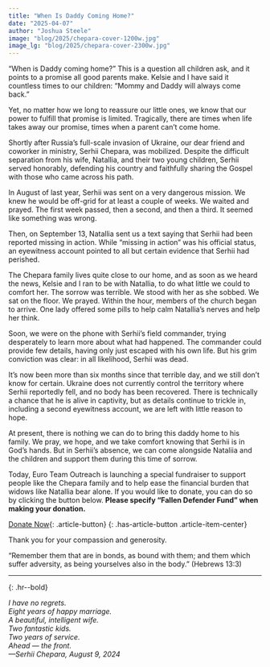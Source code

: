 ```yaml
---
title: "When Is Daddy Coming Home?"
date: "2025-04-07"
author: "Joshua Steele"
image: "blog/2025/chepara-cover-1200w.jpg"
image_lg: "blog/2025/chepara-cover-2300w.jpg"
---
```


“When is Daddy coming home?” This is a question all children ask, and it points to a promise all good parents make. Kelsie and I have said it countless times to our children: “Mommy and Daddy will always come back.”

Yet, no matter how we long to reassure our little ones, we know that our power to fulfill that promise is limited. Tragically, there are times when life takes away our promise, times when a parent can’t come home.

Shortly after Russia’s full-scale invasion of Ukraine, our dear friend and coworker in ministry, Serhii Chepara, was mobilized. Despite the difficult separation from his wife, Natallia, and their two young children, Serhii served honorably, defending his country and faithfully sharing the Gospel with those who came across his path.

In August of last year, Serhii was sent on a very dangerous mission. We knew he would be off-grid for at least a couple of weeks. We waited and prayed. The first week passed, then a second, and then a third. It seemed like something was wrong.

Then, on September 13, Natallia sent us a text saying that Serhii had been reported missing in action. While “missing in action” was his official status, an eyewitness account pointed to all but certain evidence that Serhii had perished.

The Chepara family lives quite close to our home, and as soon as we heard the news, Kelsie and I ran to be with Natallia, to do what little we could to comfort her. The sorrow was terrible. We stood with her as she sobbed. We sat on the floor. We prayed. Within the hour, members of the church began to arrive. One lady offered some pills to help calm Natallia’s nerves and help her think.

Soon, we were on the phone with Serhii’s field commander, trying desperately to learn more about what had happened. The commander could provide few details, having only just escaped with his own life. But his grim conviction was clear: in all likelihood, Serhii was
dead.

It’s now been more than six months since that terrible day, and we still don’t know for certain. Ukraine does not currently control the territory where Serhii reportedly fell, and no body has been recovered. There is technically a chance that he is alive in captivity, but as details continue to trickle in, including a second eyewitness account, we are left with little reason to hope.

At present, there is nothing we can do to bring this daddy home to his family. We pray, we hope, and we take comfort knowing that Serhii is in God’s hands. But in Serhii’s absence, we can come alongside Nataliia and the children and support them during this time of sorrow.

Today, Euro Team Outreach is launching a special fundraiser to support people like the Chepara family and to help ease the financial burden that widows like Natallia bear alone. If you would like to donate, you can do so by clicking the button below. **Please specify “Fallen Defender Fund” when making your donation.**

[Donate Now](/donate/){: .article-button}
{: .has-article-button .article-item-center}

Thank you for your compassion and generosity.

“Remember them that are in bonds, as bound with them; and them which suffer adversity, as being yourselves also in the body.” (Hebrews 13:3)

---
{: .hr--bold}

_I have no regrets.<br>
Eight years of happy marriage.<br>
A beautiful, intelligent wife.<br>
Two fantastic kids.<br>
Two years of service.<br>
Ahead — the front.<br>
—Serhii Chepara, August 9, 2024_
